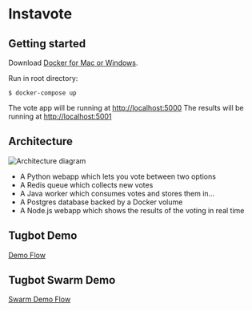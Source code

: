 Instavote
=========

Getting started
---------------

Download [Docker for Mac or Windows](https://www.docker.com).

Run in root directory:

    $ docker-compose up

The vote app will be running at [http://localhost:5000](http://localhost:5000)
The results will be running at [http://localhost:5001](http://localhost:5001)

Architecture
-----

![Architecture diagram](architecture.png)

* A Python webapp which lets you vote between two options
* A Redis queue which collects new votes
* A Java worker which consumes votes and stores them in…
* A Postgres database backed by a Docker volume
* A Node.js webapp which shows the results of the voting in real time

Tugbot Demo
----
[Demo Flow](./DEMO-FLOW.md)

Tugbot Swarm Demo
----
[Swarm Demo Flow](./DEMO-FLOW-SWARM.md)
